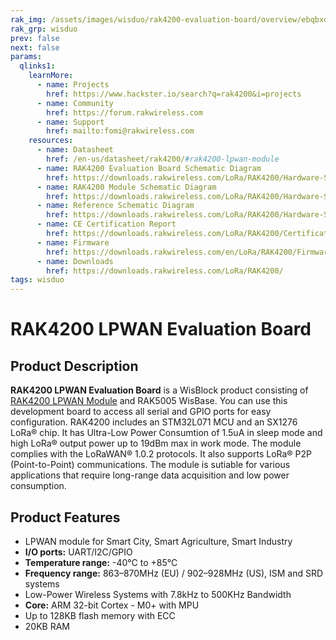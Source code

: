 ```yaml
---
rak_img: /assets/images/wisduo/rak4200-evaluation-board/overview/ebqbxdsu3iazrm9y4jp3.png
rak_grp: wisduo
prev: false
next: false
params:
  qlinks1:
    learnMore:
      - name: Projects
        href: https://www.hackster.io/search?q=rak4200&i=projects
      - name: Community
        href: https://forum.rakwireless.com
      - name: Support
        href: mailto:fomi@rakwireless.com
    resources:
      - name: Datasheet
        href: /en-us/datasheet/rak4200/#rak4200-lpwan-module
      - name: RAK4200 Evaluation Board Schematic Diagram
        href: https://downloads.rakwireless.com/LoRa/RAK4200/Hardware-Specification/RAK4200_EVB_Schematic.pdf
      - name: RAK4200 Module Schematic Diagram
        href: https://downloads.rakwireless.com/LoRa/RAK4200/Hardware-Specification/RAK4200_Schematic.pdf
      - name: Reference Schematic Diagram
        href: https://downloads.rakwireless.com/LoRa/RAK4200/Hardware-Specification/RAK4200_Ref_Circuit.pdf
      - name: CE Certification Report
        href: https://downloads.rakwireless.com/LoRa/RAK4200/Certification-Report/
      - name: Firmware
        href: https://downloads.rakwireless.com/en/LoRa/RAK4200/Firmware/
      - name: Downloads
        href: https://downloads.rakwireless.com/LoRa/RAK4200/
tags: wisduo
---
```

# RAK4200 LPWAN Evaluation Board

<rk-img
  src="/assets/images/wisduo/rak4200-evaluation-board/overview/ebqbxdsu3iazrm9y4jp3.png"
  width="50%"
  figure-number="1"
  caption="RAK4200 LPWAN Evaluation Board"
/>

## Product Description

**RAK4200 LPWAN Evaluation Board** is a WisBlock product consisting of [RAK4200 LPWAN Module](https://store.rakwireless.com/products/rak4200-lora-module) and RAK5005 WisBase. You can use this development board to access all serial and GPIO ports for easy configuration. RAK4200 includes an STM32L071 MCU and an SX1276 LoRa® chip. It has Ultra-Low Power Consumtion of 1.5uA in sleep mode and high LoRa® output power up to 19dBm max in work mode. The module complies with the LoRaWAN® 1.0.2 protocols. It also supports LoRa® P2P (Point-to-Point) communications. The module is sutiable for various applications that require long-range data acquisition and low power consumption.

<rk-btn
  src="../quickstart/"
  label="Set up Your RAK4200 LPWAN Evaluation Board"
/>

<rk-quick-links :params="$page.frontmatter.params.qlinks1" />

## Product Features

- LPWAN module for Smart City, Smart Agriculture, Smart Industry
- **I/O ports:** UART/I2C/GPIO
- **Temperature range:** -40°C to +85°C
- **Frequency range:** 863–870MHz (EU) / 902–928MHz (US), ISM and SRD systems
- Low-Power Wireless Systems with 7.8kHz to 500KHz Bandwidth
- **Core:** ARM 32-bit Cortex - M0+ with MPU
- Up to 128KB flash memory with ECC
- 20KB RAM

<rk-btn
  src="https://store.rakwireless.com/products/rak4200-evaluation-board"
  label="Buy a RAK4200 LPWAN Evaluation Board"
  _blank
/>